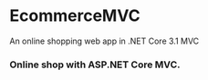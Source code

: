 # EcommerceMVC
An online shopping web app in .NET Core 3.1 MVC


### Online shop with ASP.NET Core MVC. 
